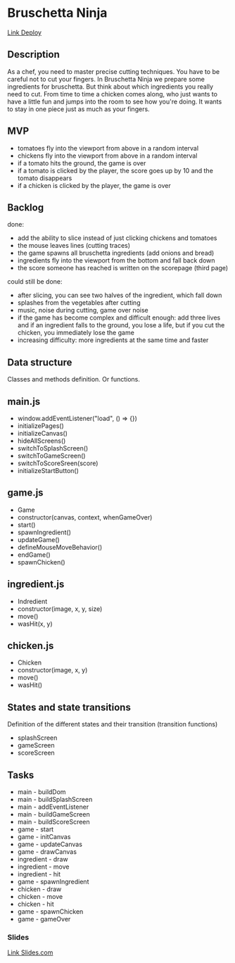 # Bruschetta Ninja
[Link Deploy](https://joanneseiler.github.io/bruschetta-ninja/)

## Description
As a chef, you need to master precise cutting techniques. You have to be careful not to cut your fingers. In Bruschetta Ninja we prepare some ingredients for bruschetta. But think about which ingredients you really need to cut. From time to time a chicken comes along, who just wants to have a little fun and jumps into the room to see how you're doing. It wants to stay in one piece just as much as your fingers.

## MVP
- tomatoes fly into the viewport from above in a random interval
- chickens fly into the viewport from above in a random interval
- if a tomato hits the ground, the game is over
- if a tomato is clicked by the player, the score goes up by 10 and the tomato disappears
- if a chicken is clicked by the player, the game is over

## Backlog
done:
- add the ability to slice instead of just clicking chickens and tomatoes 
- the mouse leaves lines (cutting traces)
- the game spawns all bruschetta ingredients (add onions and bread)
- ingredients fly into the viewport from the bottom and fall back down
- the score someone has reached is written on the scorepage (third page)

could still be done:
- after slicing, you can see two halves of the ingredient, which fall down
- splashes from the vegetables after cutting
- music, noise during cutting, game over noise
- if the game has become complex and difficult enough: add three lives and if an ingredient falls to the ground, you lose a life, but if you cut the chicken, you immediately lose the game
- increasing difficulty: more ingredients at the same time and faster

## Data structure
Classes and methods definition. Or functions.

## main.js
- window.addEventListener("load", () => {})
- initializePages()
- initializeCanvas()
- hideAllScreens()
- switchToSplashScreen()
- switchToGameScreen()
- switchToScoreSreen(score)
- initializeStartButton()

## game.js
- Game
- constructor(canvas, context, whenGameOver)
- start()
- spawnIngredient()
- updateGame()
- defineMouseMoveBehavior()
- endGame()
- spawnChicken()

## ingredient.js
- Indredient
- constructor(image, x, y, size)
- move()
- wasHit(x, y)

## chicken.js
- Chicken
- constructor(image, x, y)
- move()
- wasHit()

## States and state transitions
Definition of the different states and their transition (transition functions)

- splashScreen
- gameScreen
- scoreScreen

## Tasks
- main - buildDom
- main - buildSplashScreen
- main - addEventListener
- main - buildGameScreen
- main - buildScoreScreen
- game - start
- game - initCanvas
- game - updateCanvas
- game - drawCanvas
- ingredient - draw
- ingredient - move
- ingredient - hit
- game - spawnIngredient
- chicken - draw
- chicken - move
- chicken - hit
- game - spawnChicken
- game - gameOver

### Slides
[Link Slides.com](https://docs.google.com/presentation/d/1lgzXPNpu6NI_sc5YJA0Xa2z_EoPnj-5TGUBP8krlM7M/edit?usp=sharing)